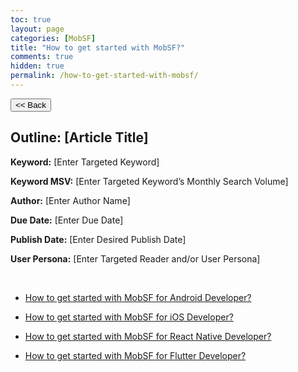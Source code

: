 ```yaml
---
toc: true
layout: page
categories: [MobSF]
title: "How to get started with MobSF?"
comments: true
hidden: true
permalink: /how-to-get-started-with-mobsf/
---
```


<button class="back-button" onclick="window.history.back()"><< Back</button>

## Outline: [Article Title]

**Keyword:** [Enter Targeted Keyword]

**Keyword MSV:** [Enter Targeted Keyword’s Monthly Search Volume]

**Author:** [Enter Author Name]

**Due Date:** [Enter Due Date]

**Publish Date:** [Enter Desired Publish Date]

**User Persona:** [Enter Targeted Reader and/or User Persona]

<br>

<ul>
<li><p><a href="https://aviyeldevrel.github.io/Aviyel-Blogs-Review/how-to-get-started-mobsf-android/">How to get started with MobSF for Android Developer?</a></p>
<li><p><a href="https://aviyeldevrel.github.io/Aviyel-Blogs-Review/how-to-get-started-mobsf-ios/">How to get started with MobSF for iOS Developer?</a></p>
<li><p><a href="https://aviyeldevrel.github.io/Aviyel-Blogs-Review/how-to-get-started-mobsf-react-native/">How to get started with MobSF for React Native Developer?</a></p>
<li><p><a href="https://aviyeldevrel.github.io/Aviyel-Blogs-Review/how-to-get-started-mobsf-flutter/">How to get started with MobSF for Flutter Developer?</a></p>

